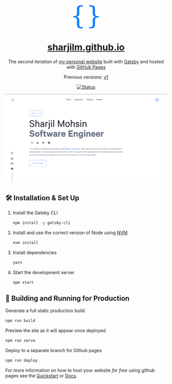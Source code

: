 <div align="center">
  <img alt="Logo" src="https://raw.githubusercontent.com/sharjilm/sharjilm.github.io/main/src/images/logo.png" width="80" />
</div>
<h1 align="center">
  <a href="https://sharjilm.github.io" target="_blank">sharjilm.github.io</a>
</h1>
<p align="center">
  The second iteration of <a href="https://sharjilm.github.io" target="_blank">my personal website</a> built with <a href="https://www.gatsbyjs.org/" target="_blank">Gatsby</a> and hosted with <a href="https://pages.github.com/" target="_blank">GitHub Pages</a>
</p>
<p align="center">
  Previous versions:
  <a href="https://github.com/sharjilm/Website-v1" target="_blank">v1</a>
</p>
<p align="center">
  <a href="https://sharjilm.github.io" target="_blank">
    <img src="https://img.shields.io/website-Up-Down-green-red/https/sharjilm.github.io?label=Status" alt="Status" />
  </a>
</p>

![demo](https://raw.githubusercontent.com/sharjilm/sharjilm.github.io/main/src/images/demo.PNG)

## 🛠 Installation & Set Up

1. Install the Gatsby CLI

   ```sh
   npm install -g gatsby-cli
   ```

2. Install and use the correct version of Node using [NVM](https://github.com/nvm-sh/nvm)

   ```sh
   nvm install
   ```

3. Install dependencies

   ```sh
   yarn
   ```

4. Start the development server

   ```sh
   npm start
   ```

## 🚀 Building and Running for Production

Generate a full static production build

```sh
npm run build
```

Preview the site as it will appear once deployed

```sh
npm run serve
```

Deploy to a separate branch for Github pages

```sh
npm run deploy
```

For more information on how to host your website _for free_ using github pages see the [Quickstart](https://docs.github.com/en/pages/quickstart) or [Docs](https://docs.github.com/en/pages).
